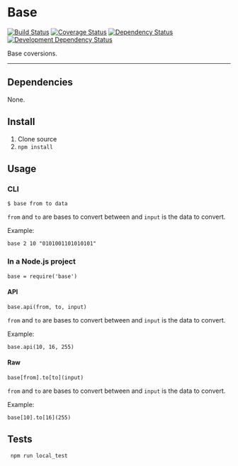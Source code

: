 # Base

[![Build Status](https://travis-ci.org/opensoars/base.svg)](https://travis-ci.org/opensoars/base)
[![Coverage Status](https://coveralls.io/repos/opensoars/base/badge.svg?branch=master)](https://coveralls.io/r/opensoars/base?branch=master)
[![Dependency Status](https://david-dm.org/opensoars/base.svg?style=flat)](https://david-dm.org/opensoars/base)
[![Development Dependency Status](https://david-dm.org/opensoars/base/dev-status.svg?style=flat)](https://david-dm.org/opensoars/base#info=devDependencies&view=table)


Base coversions.

---


## Dependencies
None.


## Install
1. Clone source
2. `npm install`


## Usage

### CLI
    $ base from to data

`from` and `to` are bases to convert between and `input` is the data to convert.

Example:

    base 2 10 "0101001101010101"

### In a Node.js project
    base = require('base')

#### API
    base.api(from, to, input)

`from` and `to` are bases to convert between and `input` is the data to convert.

Example:
    
    base.api(10, 16, 255)

#### Raw
    base[from].to[to](input)

`from` and `to` are bases to convert between and `input` is the data to convert.

Example:

    base[10].to[16](255)


## Tests
     npm run local_test
     
